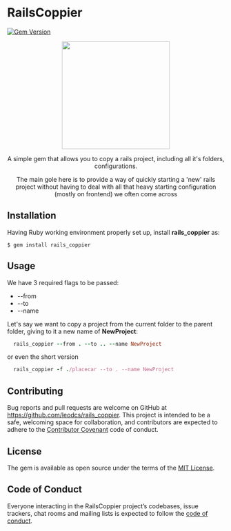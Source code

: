 # RailsCoppier

[![Gem Version](https://badge.fury.io/rb/rails_coppier.svg)](https://badge.fury.io/rb/rails_coppier)

<div align="center">
  
  <img src="https://pbs.twimg.com/profile_images/1123677732/logo_avatar_large.png" height="250" width="250">

  <p>A simple gem that allows you to copy a rails project, including all it's folders, configurations.</p>

  <p>The main gole here is to provide a way of quickly starting a 'new' rails project without having to deal with all that heavy starting configuration (mostly on frontend) we often come across</p> 

</div>

## Installation

Having Ruby working environment properly set up, install <b>rails_coppier</b> as:

    $ gem install rails_coppier

## Usage

We have 3 required flags to be passed:
  <ul>
    <li> --from
    <li> --to
    <li> --name
  </ul>

Let's say we want to copy a project from the current folder to the parent folder, giving to it a new name of <b>NewProject</b>:
 
```ruby 
  rails_coppier --from . --to .. --name NewProject
```

or even the short version

```ruby 
  rails_coppier -f ./placecar --to . --name NewProject
```

## Contributing

Bug reports and pull requests are welcome on GitHub at https://github.com/leodcs/rails_coppier. This project is intended to be a safe, welcoming space for collaboration, and contributors are expected to adhere to the [Contributor Covenant](http://contributor-covenant.org) code of conduct.

## License

The gem is available as open source under the terms of the [MIT License](https://opensource.org/licenses/MIT).

## Code of Conduct

Everyone interacting in the RailsCoppier project’s codebases, issue trackers, chat rooms and mailing lists is expected to follow the [code of conduct](https://github.com/[USERNAME]/rails_coppier/blob/master/CODE_OF_CONDUCT.md).
